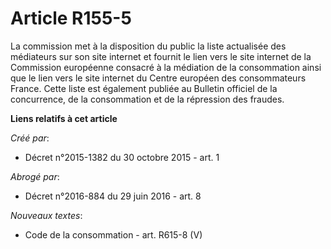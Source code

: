 # Article R155-5

La commission met à la disposition du public la liste actualisée des médiateurs sur son site internet et fournit le lien vers
le site internet de la Commission européenne consacré à la médiation de la consommation ainsi que le lien vers le site
internet du Centre européen des consommateurs France. Cette liste est également publiée au Bulletin officiel de la
concurrence, de la consommation et de la répression des fraudes.

**Liens relatifs à cet article**

_Créé par_:

  - Décret n°2015-1382 du 30 octobre 2015 - art. 1

_Abrogé par_:

  - Décret n°2016-884 du 29 juin 2016 - art. 8

_Nouveaux textes_:

  - Code de la consommation - art. R615-8 (V)
